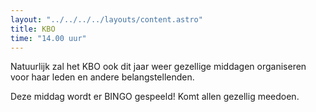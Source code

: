 ```yaml
---
layout: "../../../../layouts/content.astro"
title: KBO
time: "14.00 uur"
---
```


Natuurlijk zal het KBO ook dit jaar weer gezellige middagen organiseren voor haar leden en andere belangstellenden.

Deze middag wordt er BINGO gespeeld!
Komt allen gezellig meedoen.
